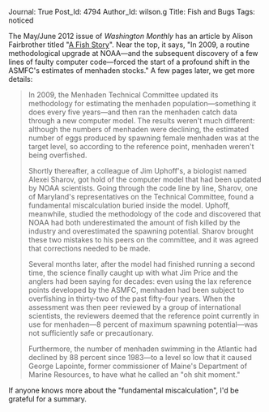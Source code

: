 Journal: True
Post_Id: 4794
Author_Id: wilson.g
Title: Fish and Bugs
Tags: noticed

<p>The May/June 2012 issue of <cite>Washington Monthly</cite> has an article by Alison Fairbrother titled "<a href="http://www.washingtonmonthly.com/magazine/mayjune_2012/features/a_fish_story037074.php">A Fish Story</a>". Near the top, it says, "In 2009, a routine methodological upgrade at NOAA&mdash;and the subsequent discovery of a few lines of faulty computer code&mdash;forced the start of a profound shift in the ASMFC's estimates of menhaden stocks." A few pages later, we get more details:</p>
<blockquote><p>In 2009, the Menhaden Technical Committee updated its methodology for estimating the menhaden population&mdash;something it does every five years&mdash;and then ran the menhaden catch data through a new computer model. The results weren't much different: although the numbers of menhaden were declining, the estimated number of eggs produced by spawning female menhaden was at the target level, so according to the reference point, menhaden weren't being overfished.</p>
<p>Shortly thereafter, a colleague of Jim Uphoff's, a biologist named Alexei Sharov, got hold of the computer model that had been updated by NOAA scientists. Going through the code line by line, Sharov, one of Maryland's representatives on the Technical Committee, found a fundamental miscalculation buried inside the model. Uphoff, meanwhile, studied the methodology of the code and discovered that NOAA had both underestimated the amount of fish killed by the industry and overestimated the spawning potential. Sharov brought these two mistakes to his peers on the committee, and it was agreed that corrections needed to be made.</p>
<p>Several months later, after the model had finished running a second time, the science finally caught up with what Jim Price and the anglers had been saying for decades: even using the lax reference points developed by the ASMFC, menhaden had been subject to overfishing in thirty-two of the past fifty-four years. When the assessment was then peer reviewed by a group of international scientists, the reviewers deemed that the reference point currently in use for menhaden&mdash;8 percent of maximum spawning potential&mdash;was not sufficiently safe or precautionary.</p>
<p>Furthermore, the number of menhaden swimming in the Atlantic had declined by 88 percent since 1983&mdash;to a level so low that it caused George Lapointe, former commissioner of Maine's Department of Marine Resources, to have what he called an "oh shit moment."</p></blockquote>
<p>If anyone knows more about the "fundamental miscalculation", I'd be grateful for a summary.</p>
